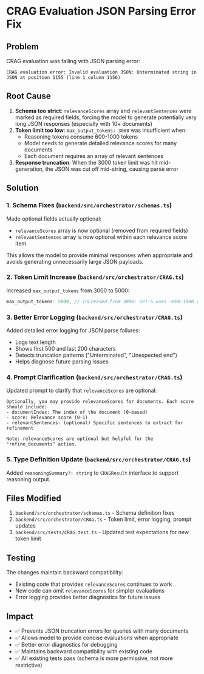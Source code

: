 # CRAG Evaluation JSON Parsing Error Fix

## Problem

CRAG evaluation was failing with JSON parsing error:
```
CRAG evaluation error: Invalid evaluation JSON: Unterminated string in JSON at position 1155 (line 1 column 1156)
```

## Root Cause

1. **Schema too strict**: `relevanceScores` array and `relevantSentences` were marked as required fields, forcing the model to generate potentially very long JSON responses (especially with 10+ documents)
2. **Token limit too low**: `max_output_tokens: 3000` was insufficient when:
   - Reasoning tokens consume 600-1000 tokens
   - Model needs to generate detailed relevance scores for many documents
   - Each document requires an array of relevant sentences
3. **Response truncation**: When the 3000 token limit was hit mid-generation, the JSON was cut off mid-string, causing parse error

## Solution

### 1. Schema Fixes (`backend/src/orchestrator/schemas.ts`)

Made optional fields actually optional:
- `relevanceScores` array is now optional (removed from required fields)
- `relevantSentences` array is now optional within each relevance score item

This allows the model to provide minimal responses when appropriate and avoids generating unnecessarily large JSON payloads.

### 2. Token Limit Increase (`backend/src/orchestrator/CRAG.ts`)

Increased `max_output_tokens` from 3000 to 5000:
```typescript
max_output_tokens: 5000, // Increased from 3000: GPT-5 uses ~600-1000 reasoning tokens, need room for detailed scores
```

### 3. Better Error Logging (`backend/src/orchestrator/CRAG.ts`)

Added detailed error logging for JSON parse failures:
- Logs text length
- Shows first 500 and last 200 characters
- Detects truncation patterns ("Unterminated", "Unexpected end")
- Helps diagnose future parsing issues

### 4. Prompt Clarification (`backend/src/orchestrator/CRAG.ts`)

Updated prompt to clarify that `relevanceScores` are optional:
```
Optionally, you may provide relevanceScores for documents. Each score should include:
- documentIndex: The index of the document (0-based)
- score: Relevance score (0-1)
- relevantSentences: (optional) Specific sentences to extract for refinement

Note: relevanceScores are optional but helpful for the "refine_documents" action.
```

### 5. Type Definition Update (`backend/src/orchestrator/CRAG.ts`)

Added `reasoningSummary?: string` to `CRAGResult` interface to support reasoning output.

## Files Modified

1. `backend/src/orchestrator/schemas.ts` - Schema definition fixes
2. `backend/src/orchestrator/CRAG.ts` - Token limit, error logging, prompt updates
3. `backend/src/tests/CRAG.test.ts` - Updated test expectations for new token limit

## Testing

The changes maintain backward compatibility:
- Existing code that provides `relevanceScores` continues to work
- New code can omit `relevanceScores` for simpler evaluations
- Error logging provides better diagnostics for future issues

## Impact

- ✅ Prevents JSON truncation errors for queries with many documents
- ✅ Allows model to provide concise evaluations when appropriate
- ✅ Better error diagnostics for debugging
- ✅ Maintains backward compatibility with existing code
- ✅ All existing tests pass (schema is more permissive, not more restrictive)
